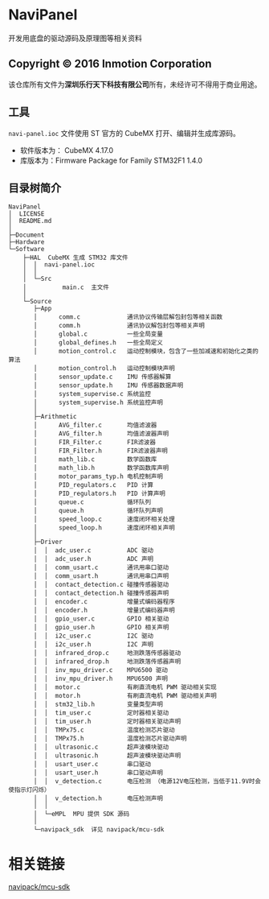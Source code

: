 # NaviPanel

开发用底盘的驱动源码及原理图等相关资料

## Copyright &copy; 2016 Inmotion Corporation
该仓库所有文件为**深圳乐行天下科技有限公司**所有，未经许可不得用于商业用途。

## 工具
`navi-panel.ioc` 文件使用 ST 官方的 CubeMX 打开、编辑并生成库源码。

- 软件版本为： CubeMX 4.17.0
- 库版本为：Firmware Package for Family STM32F1 1.4.0

## 目录树简介
    NaviPanel
    │  LICENSE
    │  README.md
    │
    ├─Document
    ├─Hardware
    └─Software
        ├─HAL  CubeMX 生成 STM32 库文件
        │  │  navi-panel.ioc
        │  │
        │  └─Src
        │          main.c  主文件
        │
        └─Source
           ├─App
           │      comm.c             通讯协议传输层解包封包等相关函数
           │      comm.h             通讯协议解包封包等相关声明
           │      global.c           一些全局变量
           │      global_defines.h   一些全局定义
           │      motion_control.c   运动控制模块，包含了一些加减速和初始化之类的算法
           │      motion_control.h   运动控制模块声明
           │      sensor_update.c    IMU 传感器解算
           │      sensor_update.h    IMU 传感器数据声明
           │      system_supervise.c 系统监控
           │      system_supervise.h 系统监控声明
           │
           ├─Arithmetic
           │      AVG_filter.c       均值滤波器   
           │      AVG_filter.h       均值滤波器声明   
           │      FIR_Filter.c       FIR滤波器   
           │      FIR_Filter.h       FIR滤波器声明   
           │      math_lib.c         数学函数库   
           │      math_lib.h         数学函数库声明   
           │      motor_params_typ.h 电机控制声明
           │      PID_regulators.c   PID 计算   
           │      PID_regulators.h   PID 计算声明   
           │      queue.c            循环队列   
           │      queue.h            循环队列声明   
           │      speed_loop.c       速度闭环相关处理   
           │      speed_loop.h       速度闭环相关声明   
           │
           ├─Driver
           │  │  adc_user.c          ADC 驱动
           │  │  adc_user.h          ADC 声明
           │  │  comm_usart.c        通讯用串口驱动   
           │  │  comm_usart.h        通讯用串口声明   
           │  │  contact_detection.c 碰撞传感器驱动
           │  │  contact_detection.h 碰撞传感器声明   
           │  │  encoder.c           增量式编码器程序   
           │  │  encoder.h           增量式编码器声明  
           │  │  gpio_user.c         GPIO 相关驱动   
           │  │  gpio_user.h         GPIO 相关声明   
           │  │  i2c_user.c          I2C 驱动   
           │  │  i2c_user.h          I2C 声明   
           │  │  infrared_drop.c     地测跌落传感器驱动   
           │  │  infrared_drop.h     地测跌落传感器声明   
           │  │  inv_mpu_driver.c    MPU6500 驱动
           │  │  inv_mpu_driver.h    MPU6500 声明  
           │  │  motor.c             有刷直流电机 PWM 驱动相关实现   
           │  │  motor.h             有刷直流电机 PWM 驱动相关声明   
           │  │  stm32_lib.h         变量类型声明
           │  │  tim_user.c          定时器相关驱动   
           │  │  tim_user.h          定时器相关驱动声明  
           │  │  TMPx75.c            温度检测芯片驱动   
           │  │  TMPx75.h            温度检测芯片驱动声明   
           │  │  ultrasonic.c        超声波模块驱动   
           │  │  ultrasonic.h        超声波模块驱动声明   
           │  │  usart_user.c        串口驱动   
           │  │  usart_user.h        串口驱动声明   
           │  │  v_detection.c       电压检测 （电源12V电压检测，当低于11.9V时会使指示灯闪烁）
           │  │  v_detection.h       电压检测声明   
           │  │
           │  └─eMPL  MPU 提供 SDK 源码
           │
           └─navipack_sdk  详见 navipack/mcu-sdk

# 相关链接
[navipack/mcu-sdk](https://github.com/navipack/mcu-sdk)
